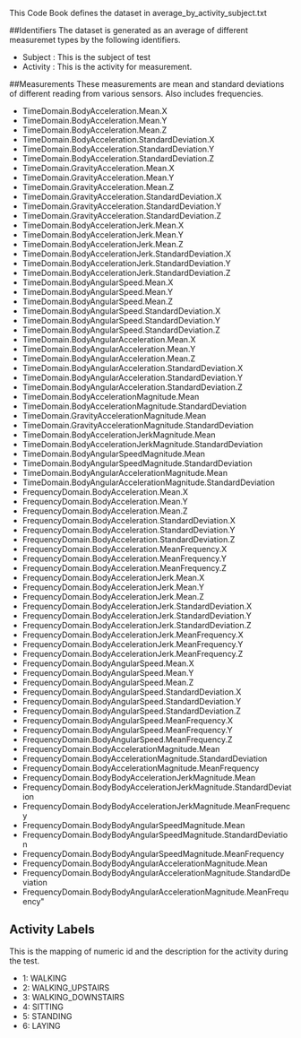 This Code Book defines the dataset in average_by_activity_subject.txt

##Identifiers 
The dataset is generated as an average of different measuremet types by the following identifiers.
* Subject : This is the subject of test
* Activity : This is the activity for measurement.

##Measurements
These measurements are mean and standard deviations of different reading from various sensors. Also includes frequencies. 
* TimeDomain.BodyAcceleration.Mean.X
* TimeDomain.BodyAcceleration.Mean.Y
* TimeDomain.BodyAcceleration.Mean.Z
* TimeDomain.BodyAcceleration.StandardDeviation.X
* TimeDomain.BodyAcceleration.StandardDeviation.Y
* TimeDomain.BodyAcceleration.StandardDeviation.Z
* TimeDomain.GravityAcceleration.Mean.X
* TimeDomain.GravityAcceleration.Mean.Y
* TimeDomain.GravityAcceleration.Mean.Z
* TimeDomain.GravityAcceleration.StandardDeviation.X
* TimeDomain.GravityAcceleration.StandardDeviation.Y
* TimeDomain.GravityAcceleration.StandardDeviation.Z
* TimeDomain.BodyAccelerationJerk.Mean.X
* TimeDomain.BodyAccelerationJerk.Mean.Y
* TimeDomain.BodyAccelerationJerk.Mean.Z
* TimeDomain.BodyAccelerationJerk.StandardDeviation.X
* TimeDomain.BodyAccelerationJerk.StandardDeviation.Y
* TimeDomain.BodyAccelerationJerk.StandardDeviation.Z
* TimeDomain.BodyAngularSpeed.Mean.X
* TimeDomain.BodyAngularSpeed.Mean.Y
* TimeDomain.BodyAngularSpeed.Mean.Z
* TimeDomain.BodyAngularSpeed.StandardDeviation.X
* TimeDomain.BodyAngularSpeed.StandardDeviation.Y
* TimeDomain.BodyAngularSpeed.StandardDeviation.Z
* TimeDomain.BodyAngularAcceleration.Mean.X
* TimeDomain.BodyAngularAcceleration.Mean.Y
* TimeDomain.BodyAngularAcceleration.Mean.Z
* TimeDomain.BodyAngularAcceleration.StandardDeviation.X
* TimeDomain.BodyAngularAcceleration.StandardDeviation.Y
* TimeDomain.BodyAngularAcceleration.StandardDeviation.Z
* TimeDomain.BodyAccelerationMagnitude.Mean
* TimeDomain.BodyAccelerationMagnitude.StandardDeviation
* TimeDomain.GravityAccelerationMagnitude.Mean
* TimeDomain.GravityAccelerationMagnitude.StandardDeviation
* TimeDomain.BodyAccelerationJerkMagnitude.Mean
* TimeDomain.BodyAccelerationJerkMagnitude.StandardDeviation
* TimeDomain.BodyAngularSpeedMagnitude.Mean
* TimeDomain.BodyAngularSpeedMagnitude.StandardDeviation
* TimeDomain.BodyAngularAccelerationMagnitude.Mean
* TimeDomain.BodyAngularAccelerationMagnitude.StandardDeviation
* FrequencyDomain.BodyAcceleration.Mean.X
* FrequencyDomain.BodyAcceleration.Mean.Y
* FrequencyDomain.BodyAcceleration.Mean.Z
* FrequencyDomain.BodyAcceleration.StandardDeviation.X
* FrequencyDomain.BodyAcceleration.StandardDeviation.Y
* FrequencyDomain.BodyAcceleration.StandardDeviation.Z
* FrequencyDomain.BodyAcceleration.MeanFrequency.X
* FrequencyDomain.BodyAcceleration.MeanFrequency.Y
* FrequencyDomain.BodyAcceleration.MeanFrequency.Z
* FrequencyDomain.BodyAccelerationJerk.Mean.X
* FrequencyDomain.BodyAccelerationJerk.Mean.Y
* FrequencyDomain.BodyAccelerationJerk.Mean.Z
* FrequencyDomain.BodyAccelerationJerk.StandardDeviation.X
* FrequencyDomain.BodyAccelerationJerk.StandardDeviation.Y
* FrequencyDomain.BodyAccelerationJerk.StandardDeviation.Z
* FrequencyDomain.BodyAccelerationJerk.MeanFrequency.X
* FrequencyDomain.BodyAccelerationJerk.MeanFrequency.Y
* FrequencyDomain.BodyAccelerationJerk.MeanFrequency.Z
* FrequencyDomain.BodyAngularSpeed.Mean.X
* FrequencyDomain.BodyAngularSpeed.Mean.Y
* FrequencyDomain.BodyAngularSpeed.Mean.Z
* FrequencyDomain.BodyAngularSpeed.StandardDeviation.X
* FrequencyDomain.BodyAngularSpeed.StandardDeviation.Y
* FrequencyDomain.BodyAngularSpeed.StandardDeviation.Z
* FrequencyDomain.BodyAngularSpeed.MeanFrequency.X
* FrequencyDomain.BodyAngularSpeed.MeanFrequency.Y
* FrequencyDomain.BodyAngularSpeed.MeanFrequency.Z
* FrequencyDomain.BodyAccelerationMagnitude.Mean
* FrequencyDomain.BodyAccelerationMagnitude.StandardDeviation
* FrequencyDomain.BodyAccelerationMagnitude.MeanFrequency
* FrequencyDomain.BodyBodyAccelerationJerkMagnitude.Mean
* FrequencyDomain.BodyBodyAccelerationJerkMagnitude.StandardDeviation
* FrequencyDomain.BodyBodyAccelerationJerkMagnitude.MeanFrequency
* FrequencyDomain.BodyBodyAngularSpeedMagnitude.Mean
* FrequencyDomain.BodyBodyAngularSpeedMagnitude.StandardDeviation
* FrequencyDomain.BodyBodyAngularSpeedMagnitude.MeanFrequency
* FrequencyDomain.BodyBodyAngularAccelerationMagnitude.Mean
* FrequencyDomain.BodyBodyAngularAccelerationMagnitude.StandardDeviation
* FrequencyDomain.BodyBodyAngularAccelerationMagnitude.MeanFrequency"

## Activity Labels
This is the mapping of numeric id and the description for the activity during the test.
*  1: WALKING
*  2: WALKING_UPSTAIRS 
*  3: WALKING_DOWNSTAIRS
*  4: SITTING
*  5: STANDING
*  6: LAYING
